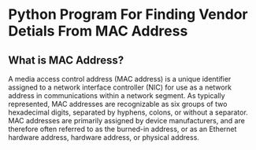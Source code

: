# Python Program For Finding Vendor Detials From MAC Address

## What is MAC Address?

A media access control address (MAC address) is a unique identifier assigned to a network interface controller (NIC) for use as a network address in communications within a network segment. 
 As typically represented, MAC addresses are recognizable as six groups of two hexadecimal digits, separated by hyphens, colons, or without a separator.
 MAC addresses are primarily assigned by device manufacturers, and are therefore often referred to as the burned-in address, or as an Ethernet hardware address, hardware address, or physical address.
 
